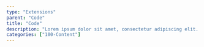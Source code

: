 ```yaml
---
type: "Extensions"
parent: "Code"
title: "Code"
description: "Lorem ipsum dolor sit amet, consectetur adipiscing elit. Nunc tempus laoreet leo sit amet iaculis."
categories: ["100-Content"]
---
```

